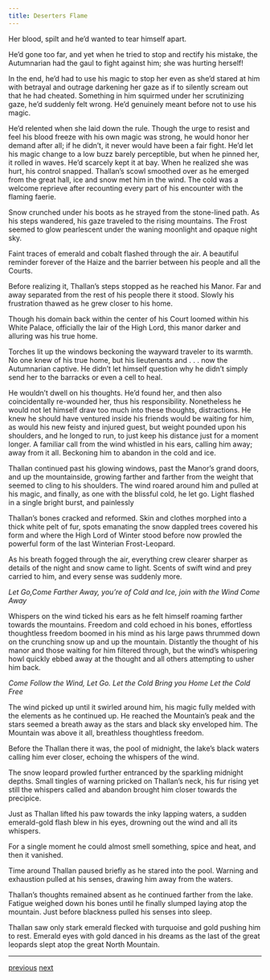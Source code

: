 ```yaml
---
title: Deserters Flame
---
```

Her blood, spilt and he’d wanted to tear himself apart. 

He’d gone too far, and yet when he tried to stop and rectify his mistake, the Autumnarian had the gaul to fight against him; she was hurting herself!

In the end, he’d had to use his magic to stop her even as she’d stared at him with betrayal and outrage darkening her gaze as if to silently scream out that he had cheated. Something in him squirmed under her scrutinizing gaze, he’d suddenly felt wrong. He’d genuinely meant before not to use his magic. 

He’d relented when she laid down the rule. Though the urge to resist and feel his blood
freeze with his own magic was strong, he would honor her demand after all; if he didn’t, it never would have been a fair fight. He’d let his magic change to a low buzz barely perceptible, but when he pinned her, it rolled in waves. He’d scarcely kept it at bay. When he realized she was hurt, his control snapped.
Thallan’s scowl smoothed over as he emerged from the great hall, ice and snow met him in the wind. The cold was a welcome reprieve after recounting every part of his encounter with the flaming faerie.

Snow crunched under his boots as he strayed from the stone-lined path. As his steps wandered, his gaze traveled to the rising mountains. The Frost seemed to glow pearlescent under the waning moonlight and opaque night sky.

Faint traces of emerald and cobalt flashed through the air. A beautiful reminder
forever of the Haize and the barrier between his people and all the Courts.

Before realizing it, Thallan’s steps stopped as he reached his Manor. Far and away separated from the rest of his people there it stood. Slowly his frustration thawed as he grew closer to his home.

Though his domain back within the center of his Court loomed within his White Palace, officially the lair of the High Lord, this manor darker and alluring was his true home.

Torches lit up the windows beckoning the wayward traveler to its warmth. No one knew of his true home, but his lieutenants and . . . now the Autumnarian captive. He didn’t let himself question why he didn’t simply send her to the barracks or even a cell to heal. 

He wouldn’t dwell on his thoughts. He’d found her, and then also coincidentally re-wounded her, thus his responsibility. Nonetheless he would not let himself draw too much into these thoughts, distractions. He knew he should have ventured inside his friends would be waiting for him, as would his new feisty and injured guest, but weight pounded upon his
shoulders, and he longed to run, to just keep his distance just for a moment longer. A familiar call from the wind whistled in his ears, calling him away; away from it all. Beckoning him to abandon in the cold and ice.

Thallan continued past his glowing windows, past the Manor’s grand doors, and up the mountainside, growing farther and farther from the weight that seemed to cling to his shoulders. The wind roared around him and pulled at his magic, and finally, as one with the blissful cold, he let go. Light flashed in a single bright burst, and painlessly 

Thallan’s bones cracked and reformed. Skin
and clothes morphed into a thick white pelt of fur, spots emanating the snow dappled trees covered his form and where the High Lord of Winter stood before now prowled the powerful form of the last Winterian Frost-Leopard.

As his breath fogged through the air, everything crew clearer sharper as
details of the night and snow came to light. Scents of swift wind and prey carried
to him, and every sense was suddenly more.

*Let Go,Come Farther Away, you’re of Cold and Ice, join with the Wind Come Away*

Whispers on the wind ticked his ears as he felt himself roaming farther towards the mountains. Freedom and cold echoed in his bones, effortless thoughtless freedom boomed in his mind as his large paws thrummed down on the crunching snow up and up the mountain. Distantly the thought of his manor and those waiting for him filtered through, but the wind’s whispering howl quickly ebbed away at the thought and all others attempting to usher him back.

*Come Follow the Wind, Let Go. Let the Cold Bring you Home Let the Cold Free* 

The wind picked up until it swirled around him, his magic fully melded with the elements as he continued up. He reached the Mountain’s peak and the stars seemed a breath away as the stars and black sky enveloped him. The
Mountain was above it all, breathless thoughtless freedom.

Before the Thallan there it was, the pool of midnight, the lake’s black waters calling him ever closer, echoing the whispers of the wind. 

The snow leopard prowled further entranced by the sparkling midnight depths. Small tingles of warning pricked on Thallan’s neck, his fur rising yet still the whispers called and abandon brought him closer towards the precipice.

Just as Thallan lifted his paw towards the inky lapping waters, a sudden emerald-gold flash blew in his eyes, drowning out the wind and all its whispers. 

For a single moment he could almost smell something, spice and heat, and then it vanished.

Time around Thallan paused briefly as he stared into the pool. Warning and exhaustion pulled at his senses, drawing him away from the waters.

Thallan’s thoughts remained absent as he continued farther from the lake. Fatigue weighed down his bones until he finally slumped laying atop the mountain. Just before blackness pulled his senses into sleep.  

Thallan saw only stark emerald flecked with turquoise and gold pushing him to rest. Emerald eyes with gold danced in his dreams as the last of the great leopards slept atop the
great North Mountain.

***

[previous](desertflame-26.html)
[next](desertflame-28.html)
